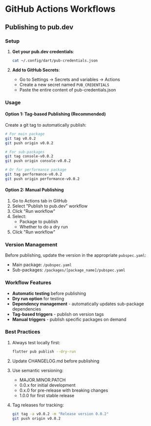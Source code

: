 # GitHub Actions Workflows

## Publishing to pub.dev

### Setup

1. **Get your pub.dev credentials**:
   ```bash
   cat ~/.config/dart/pub-credentials.json
   ```

2. **Add to GitHub Secrets**:
   - Go to Settings → Secrets and variables → Actions
   - Create a new secret named `PUB_CREDENTIALS`
   - Paste the entire content of pub-credentials.json

### Usage

#### Option 1: Tag-based Publishing (Recommended)

Create a git tag to automatically publish:

```bash
# For main package
git tag v0.0.2
git push origin v0.0.2

# For sub-packages
git tag console-v0.0.2
git push origin console-v0.0.2

# Or for performance package
git tag performance-v0.0.2
git push origin performance-v0.0.2
```

#### Option 2: Manual Publishing

1. Go to Actions tab in GitHub
2. Select "Publish to pub.dev" workflow
3. Click "Run workflow"
4. Select:
   - Package to publish
   - Whether to do a dry run
5. Click "Run workflow"

### Version Management

Before publishing, update the version in the appropriate `pubspec.yaml`:
- Main package: `/pubspec.yaml`
- Sub-packages: `/packages/[package_name]/pubspec.yaml`

### Workflow Features

- **Automatic testing** before publishing
- **Dry run option** for testing
- **Dependency management** - automatically updates sub-package dependencies
- **Tag-based triggers** - publish on version tags
- **Manual triggers** - publish specific packages on demand

### Best Practices

1. Always test locally first:
   ```bash
   flutter pub publish --dry-run
   ```

2. Update CHANGELOG.md before publishing

3. Use semantic versioning:
   - MAJOR.MINOR.PATCH
   - 0.0.x for initial development
   - 0.x.0 for pre-release with breaking changes
   - 1.0.0 for first stable release

4. Tag releases for tracking:
   ```bash
   git tag -a v0.0.2 -m "Release version 0.0.2"
   git push origin v0.0.2
   ```
